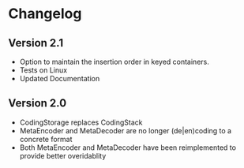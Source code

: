 # Changelog

## Version 2.1
- Option to maintain the insertion order in keyed containers.
- Tests on Linux
- Updated Documentation

## Version 2.0
- CodingStorage replaces CodingStack
- MetaEncoder and MetaDecoder are no longer (de|en)coding to a concrete format
- Both MetaEncoder and MetaDecoder have been reimplemented to provide better overidablity

